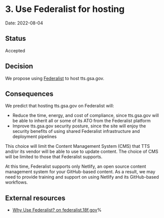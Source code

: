 # 3. Use Federalist for hosting

Date: 2022-08-04

## Status

Accepted

## Decision

We propose using [Federalist](https://federalist.18f.gov/) to host tts.gsa.gov.

## Consequences

We predict that hosting tts.gsa.gov on Federalist will:

* Reduce the time, energy, and cost of compliance, since tts.gsa.gov will be able to inherit all or some of its ATO from the Federalist platform
* Improve tts.gsa.gov security posture, since the site will enjoy the security benefits of using shared Federalist infrastructure and deployment pipelines

This choice will limit the Content Management System (CMS) that TTS and/or its vendor will be able to use to update content. The choice of CMS will be limited to those that Federalist supports.

At this time, Federalist supports only Netlify, an open source content management system for your GitHub-based content. As a result, we may need to provide training and support on using Netlify and its GitHub-based workflows.

## External resources

* [Why Use Federalist? on federalist.18f.gov](https://federalist.18f.gov/documentation/why-use-federalist/)%
